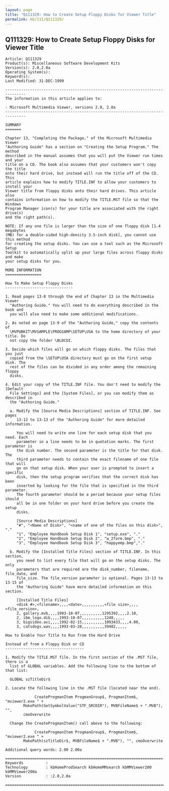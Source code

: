 ```yaml
---
layout: page
title: "Q111329: How to Create Setup Floppy Disks for Viewer Title"
permalink: kb/111/Q111329/
---
```


## Q111329: How to Create Setup Floppy Disks for Viewer Title

	Article: Q111329
	Product(s): Miscellaneous Software Development Kits
	Version(s): 2.0,2.0a
	Operating System(s): 
	Keyword(s): 
	Last Modified: 31-DEC-1999
	
	-------------------------------------------------------------------------------
	The information in this article applies to:
	
	- Microsoft Multimedia Viewer, versions 2.0, 2.0a 
	-------------------------------------------------------------------------------
	
	SUMMARY
	=======
	
	Chapter 13, "Completing the Package," of the Microsoft Multimedia Viewer
	"Authoring Guide" has a section on "Creating the Setup Program." The method
	described in the manual assumes that you will put the Viewer run times and your
	title on a CD. The book also assumes that your customers won't copy the title
	onto their hard drive, but instead will run the title off of the CD. This
	article explains how to modify TITLE.INF to allow your customers to install your
	Viewer title from floppy disks onto their hard drives. This article also
	contains information on how to modify the TITLE.MST file so that the Windows
	Program Manager icon(s) for your title are associated with the right drive(s)
	and the right path(s).
	
	NOTE: If any one file is larger than the size of one floppy disk [1.4 megabytes
	(MB) for a double-sided high-density 3.5-inch disk], you cannot use this method
	for creating the setup disks. You can use a tool such as the Microsoft Setup
	Toolkit to automatically split up your large files across floppy disks and make
	your setup disks for you.
	
	MORE INFORMATION
	================
	
	How To Make Setup Floppy Disks
	------------------------------
	
	1. Read pages 13-8 through the end of Chapter 13 in the Multimedia Viewer
	  "Authoring Guide." You will need to do everything described in the book and
	  you will also need to make some additional modifications.
	
	2. As noted on page 13-9 of the "Authoring Guide," copy the contents of
	  \MVPUBKIT\MVSAMPLE\PROGSAMP\SETUP\USA to the home directory of your title. Do
	  not copy the folder \BLDCUI.
	
	3. Decide which files will go on which floppy disks. The files that you just
	  copied from the \SETUP\USA directory must go on the first setup disk. The
	  rest of the files can be divided in any order among the remaining floppy
	  disks.
	
	4. Edit your copy of the TITLE.INF file. You don't need to modify the [Default
	  File Settings] and the [System Files], or you can modify them as described in
	  the "Authoring Guide."
	
	  a. Modify the [Source Media Descriptions] section of TITLE.INF. See pages
	     13-12 to 13-13 of the "Authoring Guide" for more detailed information.
	
	     You will need to write one line for each setup disk that you need. Each
	     parameter in a line needs to be in quotation marks. The first parameter is
	     the disk number. The second parameter is the title for that disk. The
	     third parameter needs to contain the exact filename of one file that will
	     go on that setup disk. When your user is prompted to insert a specific
	     disk, then the setup program verifies that the correct disk has been
	     inserted by looking for the file that is specified in the third parameter.
	     The fourth parameter should be a period because your setup files should
	     all be in one folder on your hard drive before you create the setup
	     disks.
	
	     [Source Media Descriptions]
	     "#", "<Name of Disk>", "<name of one of the files on this disk>", "."
	     "1", "Employee Handbook Setup Disk 1", "setup.exe", "."
	     "2", "Employee Handbook Setup Disk 2", "w_2form.bmp", "."
	     "3", "Employee Handbook Setup Disk 3", "happyemp.bmp","."
	
	  b. Modify the [Installed Title Files] section of TITLE.INF. In this section,
	     you need to list every file that will go on the setup disks. The only
	     parameters that are required are the disk_number, filename, file_date, and
	     file_size. The file_version parameter is optional. Pages 13-13 to 13-15 of
	     the "Authoring Guide" have more detailed information on this section.
	
	     [Installed Title Files]
	     <disk #>,<filename>,,,,<date>,,,,,,,,,,<file size>,,,,<file_version>,
	     2, gallery.mvb,,,,1993-10-07,,,,,,,,,,1295392,,,,2.10,
	     2, ibm_logo.dib,,,,1993-10-07,,,,,,,,,,1248,,,,,
	     3, bigvideo.avi,,,,1992-02-15,,,,,,,,,,1093433,,,,4.00,
	     3, catsdogs.wav,,,,1993-03-28,,,,,,,,,,39482,,,,,
	
	How to Enable Your Title to Run from the Hard Drive
	
	Instead of from a Floppy Disk or CD
	-----------------------------------
	
	1. Modify the TITLE.MST file. In the first section of the .MST file, there is a
	  list of GLOBAL variables. Add the following line to the bottom of that list:
	
	  GLOBAL szTitleDir$
	
	2. Locate the following line in the .MST file (located near the end).
	
	             CreateProgmanItem ProgmanGroup$, ProgmanItem$, "mviewer2.exe " +
	        MakePath(GetSymbolValue("STF_SRCDIR"), MVBFileName$ + ".MVB"), "",
	        cmoOverwrite
	
	  Change the CreateProgmanItem() call above to the following:
	
	             CreateProgmanItem ProgmanGroup$, ProgmanItem$, "mviewer2.exe " +
	        MakePath(szTitleDir$, MVBFileName$ + ".MVB"), "", cmoOverwrite
	
	Additional query words: 2.00 2.00a
	
	======================================================================
	Keywords          :  
	Technology        : kbHomeProdSearch kbHomeMMsearch kbMMViewer200 kbMMViewer200a
	Version           : :2.0,2.0a
	
	=============================================================================
	
